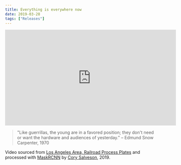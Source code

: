 ```yaml
---
title: Everything is everywhere now
date: 2019-03-28
tags: ["Releases"]
---
```


<iframe width="560" height="315" src="https://www.youtube.com/embed/d6fxVx3upPc" frameborder="0" allow="accelerometer; autoplay; encrypted-media; gyroscope; picture-in-picture" allowfullscreen></iframe>

> "Like guerrillas, the young are in a favored position; they don't need or want the hardware and audiences of yesterday." – Edmund Snow Carpenter, 1970

<!--x-->

Video sourced from [Los Angeles Area, Railroad Process Plates](https://archive.org/details/PET1018_R-2_LA) and processed with [MaskRCNN](https://github.com/matterport/Mask_RCNN) by [Cory Salveson](https://twitter.com/argotechnica), 2019.
